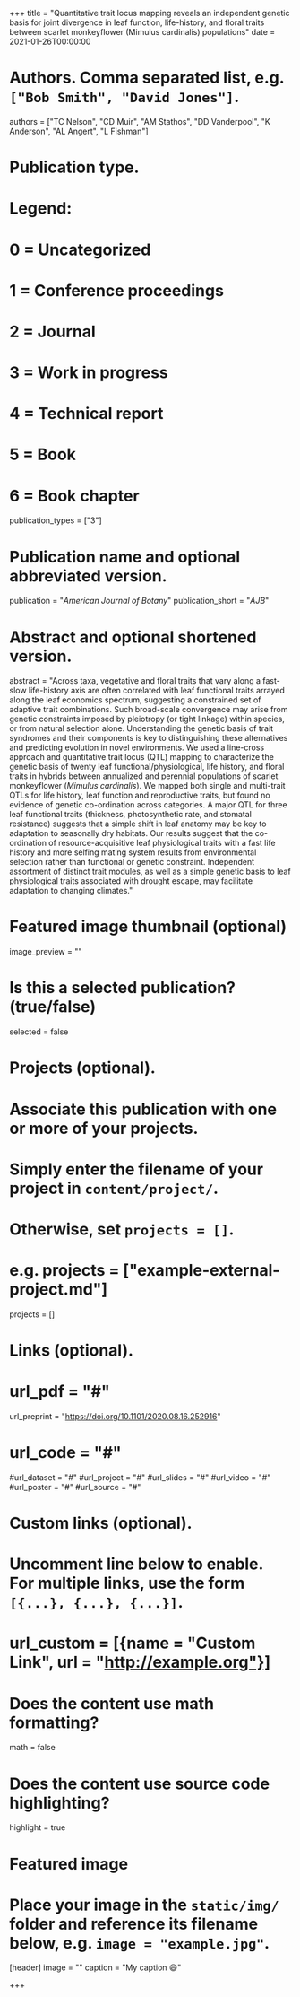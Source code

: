 +++
title = "Quantitative trait locus mapping reveals an independent genetic basis for joint divergence in leaf function, life-history, and floral traits between scarlet monkeyflower (Mimulus cardinalis) populations"
date = 2021-01-26T00:00:00

# Authors. Comma separated list, e.g. `["Bob Smith", "David Jones"]`.
authors = ["TC Nelson", "CD Muir", "AM Stathos", "DD Vanderpool", "K Anderson", "AL Angert", "L Fishman"]

# Publication type.
# Legend:
# 0 = Uncategorized
# 1 = Conference proceedings
# 2 = Journal
# 3 = Work in progress
# 4 = Technical report
# 5 = Book
# 6 = Book chapter
publication_types = ["3"]

# Publication name and optional abbreviated version.
publication = "*American Journal of Botany*"
publication_short = "*AJB*"

# Abstract and optional shortened version.
abstract = "Across taxa, vegetative and floral traits that vary along a fast-slow life-history axis are often correlated with leaf functional traits arrayed along the leaf economics spectrum, suggesting a constrained set of adaptive trait combinations. Such broad-scale convergence may arise from genetic constraints imposed by pleiotropy (or tight linkage) within species, or from natural selection alone. Understanding the genetic basis of trait syndromes and their components is key to distinguishing these alternatives and predicting evolution in novel environments. We used a line-cross approach and quantitative trait locus (QTL) mapping to characterize the genetic basis of twenty leaf functional/physiological, life history, and floral traits in hybrids between annualized and perennial populations of scarlet monkeyflower (*Mimulus cardinalis*). We mapped both single and multi-trait QTLs for life history, leaf function and reproductive traits, but found no evidence of genetic co-ordination across categories. A major QTL for three leaf functional traits (thickness, photosynthetic rate, and stomatal resistance) suggests that a simple shift in leaf anatomy may be key to adaptation to seasonally dry habitats. Our results suggest that the co-ordination of resource-acquisitive leaf physiological traits with a fast life history and more selfing mating system results from environmental selection rather than functional or genetic constraint. Independent assortment of distinct trait modules, as well as a simple genetic basis to leaf physiological traits associated with drought escape, may facilitate adaptation to changing climates."

# Featured image thumbnail (optional)
image_preview = ""

# Is this a selected publication? (true/false)
selected = false

# Projects (optional).
#   Associate this publication with one or more of your projects.
#   Simply enter the filename of your project in `content/project/`.
#   Otherwise, set `projects = []`.
#   e.g. projects = ["example-external-project.md"]
projects = []

# Links (optional).
# url_pdf = "#"
url_preprint = "https://doi.org/10.1101/2020.08.16.252916"
# url_code = "#"
#url_dataset = "#"
#url_project = "#"
#url_slides = "#"
#url_video = "#"
#url_poster = "#"
#url_source = "#"

# Custom links (optional).
#   Uncomment line below to enable. For multiple links, use the form `[{...}, {...}, {...}]`.
# url_custom = [{name = "Custom Link", url = "http://example.org"}]

# Does the content use math formatting?
math = false

# Does the content use source code highlighting?
highlight = true

# Featured image
# Place your image in the `static/img/` folder and reference its filename below, e.g. `image = "example.jpg"`.
[header]
image = ""
caption = "My caption :smile:"

+++
